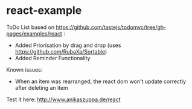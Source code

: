 # react-example
ToDo List based on https://github.com/tastejs/todomvc/tree/gh-pages/examples/react :

* Added Priorisation by drag and drop (uses https://github.com/RubaXa/Sortable)
* Added Reminder Functionality

Known issues:
* When an item was rearranged, the react dom won't update correctly after deleting an item

Test it here: http://www.anikaszuppa.de/react
